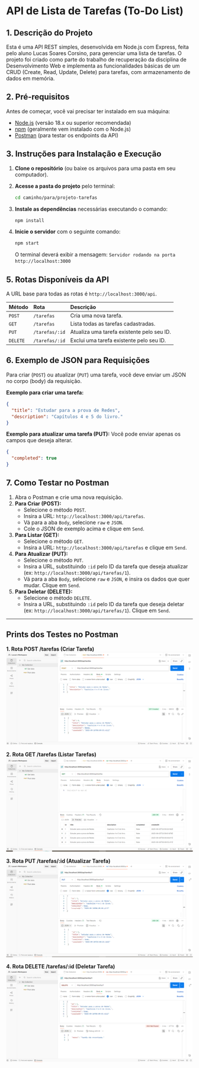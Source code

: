# API de Lista de Tarefas (To-Do List)

## 1. Descrição do Projeto
Esta é uma API REST simples, desenvolvida em Node.js com Express, feita pelo aluno Lucas Soares Corsino, para gerenciar uma lista de tarefas. O projeto foi criado como parte do trabalho de recuperação da disciplina de Desenvolvimento Web e implementa as funcionalidades básicas de um CRUD (Create, Read, Update, Delete) para tarefas, com armazenamento de dados em memória.

## 2. Pré-requisitos
Antes de começar, você vai precisar ter instalado em sua máquina:
* [Node.js](https://nodejs.org/) (versão 18.x ou superior recomendada)
* [npm](https://www.npmjs.com/) (geralmente vem instalado com o Node.js)
* [Postman](https://www.postman.com/) (para testar os endpoints da API)

## 3. Instruções para Instalação e Execução

1.  **Clone o repositório** (ou baixe os arquivos para uma pasta em seu computador).

2.  **Acesse a pasta do projeto** pelo terminal:
    ```bash
    cd caminho/para/projeto-tarefas
    ```

3.  **Instale as dependências** necessárias executando o comando:
    ```bash
    npm install
    ```

4.  **Inicie o servidor** com o seguinte comando:
    ```bash
    npm start
    ```
    O terminal deverá exibir a mensagem: `Servidor rodando na porta http://localhost:3000`

## 5. Rotas Disponíveis da API

A URL base para todas as rotas é `http://localhost:3000/api`.

| Método | Rota                | Descrição                                 |
| :----- | :------------------ | :---------------------------------------- |
| `POST` | `/tarefas`          | Cria uma nova tarefa.                     |
| `GET`  | `/tarefas`          | Lista todas as tarefas cadastradas.       |
| `PUT`  | `/tarefas/:id`      | Atualiza uma tarefa existente pelo seu ID.|
| `DELETE`| `/tarefas/:id`      | Exclui uma tarefa existente pelo seu ID.  |

## 6. Exemplo de JSON para Requisições

Para criar (`POST`) ou atualizar (`PUT`) uma tarefa, você deve enviar um JSON no corpo (body) da requisição.

**Exemplo para criar uma tarefa:**
```json
{
  "title": "Estudar para a prova de Redes",
  "description": "Capítulos 4 e 5 do livro."
}
```

**Exemplo para atualizar uma tarefa (PUT):**
Você pode enviar apenas os campos que deseja alterar.
```json
{
  "completed": true
}
```

## 7. Como Testar no Postman

1.  Abra o Postman e crie uma nova requisição.
2.  **Para Criar (POST):**
    * Selecione o método `POST`.
    * Insira a URL: `http://localhost:3000/api/tarefas`.
    * Vá para a aba `Body`, selecione `raw` e `JSON`.
    * Cole o JSON de exemplo acima e clique em `Send`.
3.  **Para Listar (GET):**
    * Selecione o método `GET`.
    * Insira a URL: `http://localhost:3000/api/tarefas` e clique em `Send`.
4.  **Para Atualizar (PUT):**
    * Selecione o método `PUT`.
    * Insira a URL, substituindo `:id` pelo ID da tarefa que deseja atualizar (ex: `http://localhost:3000/api/tarefas/1`).
    * Vá para a aba `Body`, selecione `raw` e `JSON`, e insira os dados que quer mudar. Clique em `Send`.
5.  **Para Deletar (DELETE):**
    * Selecione o método `DELETE`.
    * Insira a URL, substituindo `:id` pelo ID da tarefa que deseja deletar (ex: `http://localhost:3000/api/tarefas/1`). Clique em `Send`.

---
## Prints dos Testes no Postman
**1. Rota POST /tarefas (Criar Tarefa)**
![Teste POST](./prints/post.png)

**2. Rota GET /tarefas (Listar Tarefas)**
![Teste GET](./prints/get.png)

**3. Rota PUT /tarefas/:id (Atualizar Tarefa)**
![Teste PUT](./prints/put.png)

**4. Rota DELETE /tarefas/:id (Deletar Tarefa)**
![Teste DELETE](./prints/delete.png)
